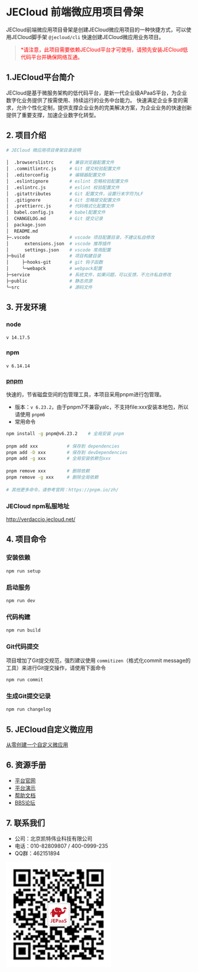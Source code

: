 # JECloud 前端微应用项目骨架
JECloud前端微应用项目骨架是创建JECloud微应用项目的一种快捷方式，可以使用JECloud脚手架 `@jecloud/cli` 快速创建JECloud微应用业务项目。
><span style="color:red;">*请注意，此项目需要依赖JECloud平台才可使用，请预先安装JECloud低代码平台并确保网络互通。</span>

## 1.JECloud平台简介
JECloud是基于微服务架构的低代码平台，是新一代企业级APaaS平台，为企业数字化业务提供了按需使用、持续运行的业务中台能力。 快速满足企业多变的需求，允许个性化定制，提供支撑企业业务的完美解决方案，为企业业务的快速创新提供了重要支撑，加速企业数字化转型。

## 2. 项目介绍

```bash
# JECloud 微应用项目骨架目录说明

│  .browserslistrc      # 兼容浏览器配置文件
│  .commitlintrc.js     # Git 提交校验配置文件
│  .editorconfig        # 编辑器配置文件
│  .eslintignore        # eslint 忽略校验配置文件
│  .eslintrc.js         # eslint 校验配置文件
│  .gitattributes       # Git 配置文件，设置行末字符为LF
│  .gitignore           # Git 忽略提交配置文件
│  .prettierrc.js       # 代码格式化配置文件
│  babel.config.js      # babel配置文件
│  CHANGELOG.md         # Git 提交记录
│  package.json         
│  README.md 
├─.vscode               # vscode 项目配置目录，不建议私自修改
│      extensions.json  # vscode 推荐插件
│      settings.json    # vscode 常用配置
├─build                 # 项目构建目录
│     ├─hooks-git       # git 钩子函数
│     └─webapck         # webpack配置
├─service               # 系统文件，如果问题，可以反馈，不允许私自修改
├─public                # 静态资源
└─src                   # 源码文件

```

## 3. 开发环境
### node
`v 14.17.5`

### npm 
`v 6.14.14`

### [pnpm](https://pnpm.io/zh/) 
快速的，节省磁盘空间的包管理工具，本项目采用pnpm进行包管理。
- 版本：`v 6.23.2`，由于pnpm7不兼容yalc，不支持file:xxx安装本地包，所以请使用 `pnpm6`
- 常用命令
```bash
npm install -g pnpm@v6.23.2    # 全局安装 pnpm

pnpm add xxx	       # 保存到 dependencies
pnpm add -D xxx	       # 保存到 devDependencies
pnpm add -g xxx	       # 全局安装依赖包xxx

pnpm remove xxx        # 删除依赖
pnpm remove -g xxx     # 删除全局依赖

# 其他更多命令，请参考官网：https://pnpm.io/zh/

```

### JECloud npm私服地址
http://verdaccio.jecloud.net/



## 4. 项目命令

### 安装依赖
```bash
npm run setup
```

### 启动服务
```bash
npm run dev
```

### 代码构建
```bash
npm run build
```
### Git代码提交
项目增加了Git提交规范，强烈建议使用 `commitizen`（格式化commit message的工具）来进行Git提交操作，请使用下面命令

```bash
npm run commit
```

### 生成Git提交记录

```bash
npm run changelog
```
## 5. JECloud自定义微应用

[从零创建一个自定义微应用](https://doc.jepaas.com/docs/je-doc-jecloud-help/je-doc-jecloud-help-1e3u241se7mdt)

## 6. 资源手册

- [平台官网](http://jecloud.net)
- [平台演示](http://beta.jecloud.net)
- [帮助文档](https://doc.jepaas.com/docs/je-doc-jecloud-help/je-doc-jecloud-help-1e2ka6h6mrfhi)
- [BBS论坛](http://bbs.jepaas.com)

## 7. 联系我们

- 公司：北京凯特伟业科技有限公司
- 电话：010-82809807 / 400-0999-235
- QQ群：462151894

![](./docs/images/orcode.png)